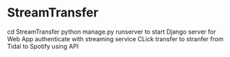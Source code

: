 # StreamTransfer
cd StreamTransfer
python manage.py runserver to start Django server for Web App
authenticate with streaming service
CLick transfer to stranfer from Tidal to Spotify using API
